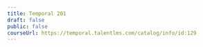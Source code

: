 ```yaml
---
title: Temporal 201
draft: false
public: false
courseUrl: https://temporal.talentlms.com/catalog/info/id:129
---
```



  